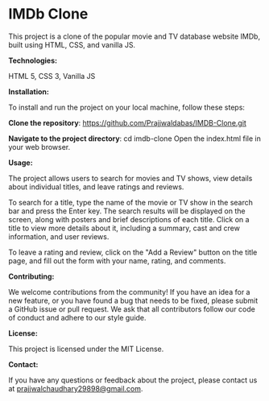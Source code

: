 
# IMDb Clone

This project is a clone of the popular movie and TV database website IMDb, built using HTML, CSS, and vanilla JS.

 **Technologies:** 

HTML 5,
CSS 3,
Vanilla JS

**Installation:**

To install and run the project on your local machine, follow these steps:

**Clone the repository**: https://github.com/Prajjwaldabas/IMDB-Clone.git

**Navigate to the project directory**: cd imdb-clone
Open the index.html file in your web browser.

**Usage:**

The project allows users to search for movies and TV shows, view details about individual titles, and leave ratings and reviews.

To search for a title, type the name of the movie or TV show in the search bar and press the Enter key. The search results will be displayed on the screen, along with posters and brief descriptions of each title. Click on a title to view more details about it, including a summary, cast and crew information, and user reviews.

To leave a rating and review, click on the "Add a Review" button on the title page, and fill out the form with your name, rating, and comments.

**Contributing:**

We welcome contributions from the community! If you have an idea for a new feature, or you have found a bug that needs to be fixed, please submit a GitHub issue or pull request. We ask that all contributors follow our code of conduct and adhere to our style guide.

**License:**

This project is licensed under the MIT License.

**Contact:**

If you have any questions or feedback about the project, please contact us at prajjwalchaudhary29898@gmail.com.
